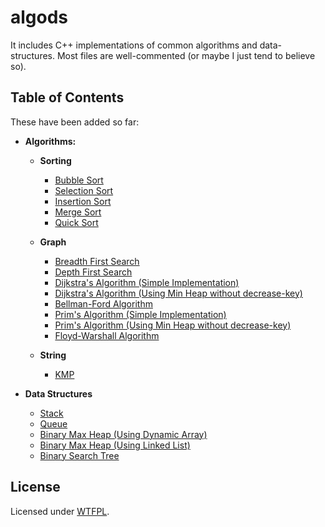 # algods

It includes C++ implementations of common algorithms and data-structures. Most files are well-commented (or maybe I just tend to believe so).

## Table of Contents

These have been added so far:

- **Algorithms:**

  - **Sorting**

    - [Bubble Sort](https://github.com/mrpandey/fundamentals/blob/master/algorithms/sorting/bubble-sort.cpp)
    - [Selection Sort](https://github.com/mrpandey/fundamentals/blob/master/algorithms/sorting/selection-sort.cpp)
    - [Insertion Sort](https://github.com/mrpandey/fundamentals/blob/master/algorithms/sorting/insertion-sort.cpp)
    - [Merge Sort](https://github.com/mrpandey/fundamentals/blob/master/algorithms/sorting/merge-sort.cpp)
    - [Quick Sort](https://github.com/mrpandey/fundamentals/blob/master/algorithms/sorting/quick-sort.cpp)

  - **Graph**

    - [Breadth First Search](https://github.com/mrpandey/fundamentals/blob/master/algorithms/graph/bfs.cpp)
    - [Depth First Search](https://github.com/mrpandey/fundamentals/blob/master/algorithms/graph/dfs.cpp)
    - [Dijkstra's Algorithm (Simple Implementation)](https://github.com/mrpandey/algods/blob/master/algorithms/graph/dijkstra-simple.cpp)
    - [Dijkstra's Algorithm (Using Min Heap without decrease-key)](https://github.com/mrpandey/algods/blob/master/algorithms/graph/dijkstra-minheap.cpp)
    - [Bellman-Ford Algorithm](https://github.com/mrpandey/algods/blob/master/algorithms/graph/bellman-ford.cpp)
    - [Prim's Algorithm (Simple Implementation)](https://github.com/mrpandey/algods/blob/master/algorithms/graph/prims-simple.cpp)
    - [Prim's Algorithm (Using Min Heap without decrease-key)](https://github.com/mrpandey/algods/blob/master/algorithms/graph/prims-minheap.cpp)
    - [Floyd-Warshall Algorithm](https://github.com/mrpandey/algods/blob/master/algorithms/graph/floyd-warshall.cpp)
  
  - **String**
  
    - [KMP](https://github.com/mrpandey/algods/blob/master/algorithms/string/kmp.cpp)

- **Data Structures**

  - [Stack](https://github.com/mrpandey/fundamentals/blob/master/data-structures/stack.cpp)
  - [Queue](https://github.com/mrpandey/fundamentals/blob/master/data-structures/queue.cpp)
  - [Binary Max Heap (Using Dynamic Array)](https://github.com/mrpandey/fundamentals/blob/master/data-structures/maxheap.cpp)
  - [Binary Max Heap (Using Linked List)](https://github.com/mrpandey/fundamentals/blob/master/data-structures/maxheap-linked-list.cpp)
  - [Binary Search Tree](https://github.com/mrpandey/fundamentals/blob/master/data-structures/bst.cpp)


## License

Licensed under [WTFPL](https://github.com/mrpandey/fundamentals/blob/master/LICENSE).
